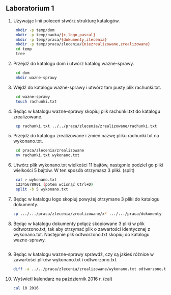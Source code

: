 ## Laboratorium 1

1. Używając linii poleceń stwórz strukturę katalogów.
    ```sh
     mkdir -p temp/dom
     mkdir -p temp/nauka/{c,logo,pascal}
     mkdir -p temp/praca/{dokumenty,zlecenia}
     mkdir -p temp/praca/zlecenia/{niezrealizowane,zrealizowane}
     cd temp 
     tree
    ```

2. Przejdź do katalogu dom i utwórz katalog wazne-sprawy.
    ```sh
     cd dom
     mkdir wazne-sprawy
    ```

3. Wejdź do katalogu wazne-sprawy i utwórz tam pusty plik rachunki.txt.
    ```sh
     cd wazne-sprawy
     touch rachunki.txt
    ```

4. Będąc w katalogu wazne-sprawy skopiuj plik rachunki.txt do katalogu zrealizowane.
    ```sh
     cp rachunki.txt ../../praca/zlecenia/zrealizowane/rachunki.txt
    ```

5. Przejdź do katalogu zrealizowane i zmień nazwę pliku rachunki.txt na wykonano.txt.
    ```sh 
     cd praca/zlecenia/zrealizowane
     mv rachunki.txt wykonano.txt
    ```

6. Utwórz plik wykonano.txt wielkości 11 bajtów, następnie podziel go pliki wielkości 5 bajtów. W ten sposób otrzymasz 3 pliki. (split)
    ```sh
     cat > wykonano.txt 
     12345678901 (potem wcisnąć Ctrl+D)
     split -b 5 wykonano.txt
    ```

7. Będąc w katalogu logo skopiuj powyżej otrzymane 3 pliki do katalogu dokumenty. 
    ```sh
    cp .../.../praca/zlecenia/zrealizowane/x* .../.../praca/dokumenty
    ```
 
8. Będąc w katalogu dokumenty połącz skopiowane 3 pliki w plik odtworzono.txt, tak aby otrzymać plik o zawartości identycznej z wykonano.txt. Następnie plik odtworzono.txt skopiuj do katalogu wazne-sprawy.
    ```sh

    ```
9. Będąc w katalogu wazne-sprawy sprawdź, czy są jakieś różnice w zawartości plików wykonano.txt i odtworzono.txt.
    ```sh
    diff -a ../../praca/zlecenia/zrealizowane/wykonano.txt odtworzono.txt
    ```
10. Wyświetl kalendarz na październik 2016 r. (cal)
    ```sh
    cal 10 2016
    ```